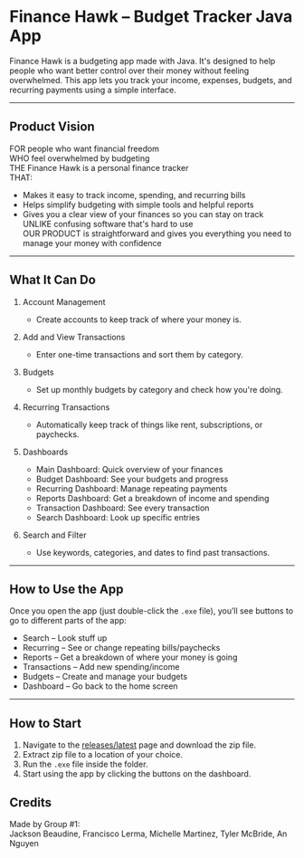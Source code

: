 
# Finance Hawk – Budget Tracker Java App

Finance Hawk is a budgeting app made with Java. It's designed to help people who want better control over their money without feeling overwhelmed. This app lets you track your income, expenses, budgets, and recurring payments using a simple interface.

---

## Product Vision

FOR people who want financial freedom  
WHO feel overwhelmed by budgeting  
THE Finance Hawk is a personal finance tracker  
THAT:
- Makes it easy to track income, spending, and recurring bills  
- Helps simplify budgeting with simple tools and helpful reports  
- Gives you a clear view of your finances so you can stay on track  
UNLIKE confusing software that's hard to use  
OUR PRODUCT is straightforward and gives you everything you need to manage your money with confidence

---

## What It Can Do

1. Account Management  
   - Create accounts to keep track of where your money is.

2. Add and View Transactions  
   - Enter one-time transactions and sort them by category.

3. Budgets  
   - Set up monthly budgets by category and check how you're doing.

4. Recurring Transactions  
   - Automatically keep track of things like rent, subscriptions, or paychecks.

5. Dashboards  
   - Main Dashboard: Quick overview of your finances  
   - Budget Dashboard: See your budgets and progress  
   - Recurring Dashboard: Manage repeating payments  
   - Reports Dashboard: Get a breakdown of income and spending  
   - Transaction Dashboard: See every transaction  
   - Search Dashboard: Look up specific entries

6. Search and Filter  
   - Use keywords, categories, and dates to find past transactions.

---

## How to Use the App
Once you open the app (just double-click the `.exe` file), you’ll see buttons to go to different parts of the app:

- Search – Look stuff up  
- Recurring – See or change repeating bills/paychecks  
- Reports – Get a breakdown of where your money is going  
- Transactions – Add new spending/income  
- Budgets – Create and manage your budgets  
- Dashboard – Go back to the home screen


---

## How to Start

1. Navigate to the [releases/latest](https://github.com/TheFollest/FinanceHawk/releases/latest) page and download the zip file.
2. Extract zip file to a location of your choice.  
3. Run the `.exe` file inside the folder.  
4. Start using the app by clicking the buttons on the dashboard.


## Credits

Made by Group #1:  
Jackson Beaudine, Francisco Lerma, Michelle Martinez, Tyler McBride, An Nguyen  
